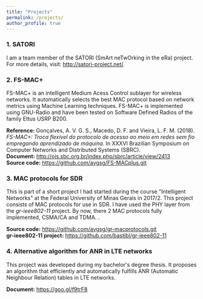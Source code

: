 ```yaml
---
title: "Projects"
permalink: /projects/
author_profile: true
---
```


### 1. SATORI
I am a team member of the SATORI (SmArt neTwOrking in the eRa) project. For more details, visit: <http://satori-project.net/>.

### 2. FS-MAC+

FS-MAC+ is an intelligent Medium Acess Control sublayer for wireless networks. It automatically selects the best MAC protocol based on network metrics using Machine Learning techniques. FS-MAC+ is implemented using GNU-Radio and have been tested on Software Defined Radios of the family Ettus USRP B200.

**Reference:** Gonçalves, A. V. G. S., Macedo, D. F. and Vieira, L. F. M. (2018). _FS-MAC+: Troca flexível do protocolo de acesso ao meio em redes sem fio empregando aprendizado de máquina_. In XXXVI Brazilian Symposium on Computer Networks and Distributed Systems (SBRC). <br>
**Document:** <http://ojs.sbc.org.br/index.php/sbrc/article/view/2413> <br>
**Source code:** <https://github.com/avgsg/FS-MACplus.git> <br>

### 3. MAC protocols for SDR

This is part of a short project I had started during the course "Intelligent Networks" at the Federal University of Minas Gerais in 2017/2. This project consists of MAC protocols for use in SDR. I have used the PHY layer from the _gr-ieee802-11_ project. By now, there 2 MAC protocols fully implemented, CSMA/CA and TDMA. . 

**Source code:** <https://github.com/avgsg/gr-macprotocols.git> <br>
**gr-ieee802-11 project:** <https://github.com/bastibl/gr-ieee802-11> <br>

### 4. Alternative algorithm for ANR in LTE networks

This project was developed during my bachelor's degree thesis. It proposes an algorithm that efficiently and automatically fulfills ANR (Automatic Neighbour Relation) tables in LTE networks.

**Document:** <https://goo.gl/f9trF8>
